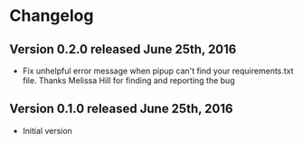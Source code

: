 # Changelog

## Version 0.2.0 released June 25th, 2016

- Fix unhelpful error message when pipup can't find your requirements.txt file. Thanks Melissa Hill for finding and reporting the bug

## Version 0.1.0 released June 25th, 2016

- Initial version


